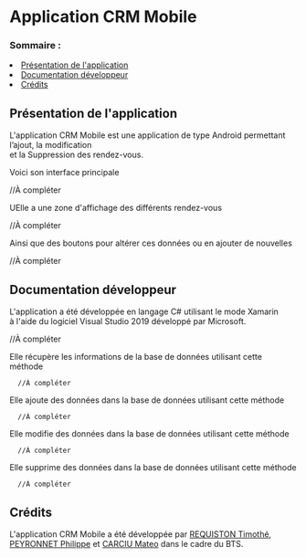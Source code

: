 # Application CRM Mobile

<h3>Sommaire :</h3>
<li><a href="#presentation">Présentation de l'application</a></li>
<li><a href="#docs">Documentation développeur</a></li>
<li><a href="#credits">Crédits</a></li>

<h2 id="presentation">Présentation de l'application</h2>

<p>L'application CRM Mobile est une application de type Android permettant l’ajout, la modification<br>
et la Suppression des rendez-vous.</p>

<p>Voici son interface principale</p>

//À compléter

<p>UElle a une zone d'affichage des différents rendez-vous</p>

//À compléter

<p>Ainsi que des boutons pour altérer ces données ou en ajouter de nouvelles</p>

//À compléter

<h2 id="docs">Documentation développeur</h2>

<p>L'application a été développée en langage C# utilisant le mode Xamarin<br>
à l'aide du logiciel Visual Studio 2019 développé par Microsoft.</p>

//À compléter

<p>Elle récupère les informations de la base de données utilisant cette méthode</p>

```
  //À compléter
```

<p>Elle ajoute des données dans la base de données utilisant cette méthode</p>

```
  //À compléter
```

<p>Elle modifie des données dans la base de données utilisant cette méthode</p>

```
  //À compléter
```

<p>Elle supprime des données dans la base de données utilisant cette méthode</p>

```
  //À compléter
```

<h2 id="credits">Crédits</h2>

<p>L'application CRM Mobile a été développée par <a href="https://github.com/Str4ky">REQUISTON Timothé</a>, <a href="https://github.com/Goupil117">PEYRONNET Philippe</a> et <a href="https://github.com/mateocarciu">CARCIU Mateo</a> dans le cadre du BTS.</p>
